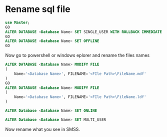 # Rename sql file
```sql
use Master;
GO
ALTER DATABASE <Database Name> SET SINGLE_USER WITH ROLLBACK IMMEDIATE
GO
ALTER DATABASE <Database Name> SET OFFLINE
GO
```

Now go to powershell or windows eplorer and rename the files names

```sql
ALTER DATABASE <Database Name> MODIFY FILE 
(
    Name='<Database Name>', FILENAME='<FIle Path>\FileName.mdf'
)
GO
ALTER DATABASE <Database Name> MODIFY FILE
(
    Name='<Database Name>', FILENAME='<FIle Path>\FileName.ldf'
)
```

```sql
ALTER Database <Database Name> SET ONLINE

ALTER Database <Database Name> SET MULTI_USER
```

Now rename what you see in SMSS. 